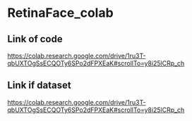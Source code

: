 # RetinaFace_colab
## Link of code
https://colab.research.google.com/drive/1ru3T-qbUXTOgSsECQOTy6SPo2dFPXEaK#scrollTo=y8i25lCRp_ch
## Link if dataset
https://colab.research.google.com/drive/1ru3T-qbUXTOgSsECQOTy6SPo2dFPXEaK#scrollTo=y8i25lCRp_ch
